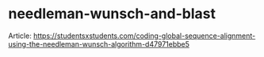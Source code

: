 # needleman-wunsch-and-blast

Article: https://studentsxstudents.com/coding-global-sequence-alignment-using-the-needleman-wunsch-algorithm-d47971ebbe5
